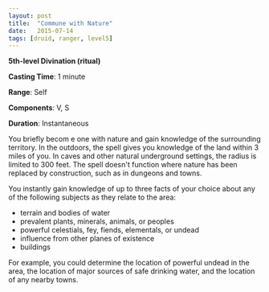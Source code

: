 ```yaml
---
layout: post
title:  "Commune with Nature"
date:   2015-07-14
tags: [druid, ranger, level5]
---
```


**5th-level Divination (ritual)**

**Casting Time**: 1 minute

**Range**: Self

**Components**: V, S

**Duration**: Instantaneous

You briefly becom e one with nature and gain knowledge of the surrounding territory. In the outdoors, the spell gives you knowledge of the land within 3 miles of you. In caves and other natural underground settings, the radius is limited to 300 feet. The spell doesn't function where nature has been replaced by construction, such as in dungeons and towns.

You instantly gain knowledge of up to three facts of your choice about any of the following subjects as they relate to the area:

* terrain and bodies of water
* prevalent plants, minerals, animals, or peoples
* powerful celestials, fey, fiends, elementals, or undead
* influence from other planes of existence
* buildings

For example, you could determine the location of powerful undead in the area, the location of major sources of safe drinking water, and the location of any nearby towns.